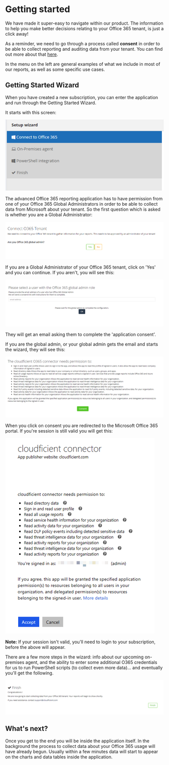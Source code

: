 # Getting started

We have made it super-easy to navigate within our product. The information to help you make better decisions relating to your Office 365 tenant, is just a click away!

As a reminder, we need to go through a process called **consent** in order to be able to collect reporting and auditing data from your tenant. You can find out more about that [here](data-collection.md).

In the menu on the left are general examples of what we include in most of our reports, as well as some specific use cases.

## Getting Started Wizard

When you have created a new subscription, you can enter the application and run through the Getting Started Wizard.

It starts with this screen:

![Setup Wizard](../images/gsw/gsw1.png "Setup Wizard")

The advanced Office 365 reporting application has to have permission from one of your Office 365 Global Administrators in order to be able to collect data from Microsoft about your tenant. 
So the first question which is asked is whether you are a Global Administrator:

![Setup Wizard](../images/gsw/gsw2.png "Global Administrator?")

If you are a Global Administrator of your Office 365 tenant, click on 'Yes' and you can continue. If you aren't, you will see this:

![Setup Wizard](../images/gsw/gsw3.png "Enter email address")

They will get an email asking them to complete the 'application consent'.

If you are the global admin, or your global admin gets the email and starts the wizard, they will see this:

![Setup Wizard](../images/gsw/gsw4.png "CF consent info")

When you click on consent you are redirected to the Microsoft Office 365 portal. If you're session is still valid you will get this:

![Setup Wizard](../images/gsw/gsw5.png "O365 consent")

**Note:** If your session isn't valid, you'll need to login to your subscription, before the above will appear.

There are a few more steps in the wizard: info about our upcoming on-premises agent, and the ability to enter some additional O365 credentials for us to run PowerShell scripts (to collect even more data)… and eventually you'll get the following.

![Setup Wizard](../images/gsw/gsw6.png "Setup finished")

## What's next?

Once you get to the end you will be inside the application itself. In the background the process to collect data about your Office 365 usage will have already begun.
Usually within a few minutes data will start to appear on the charts and data tables inside the application.